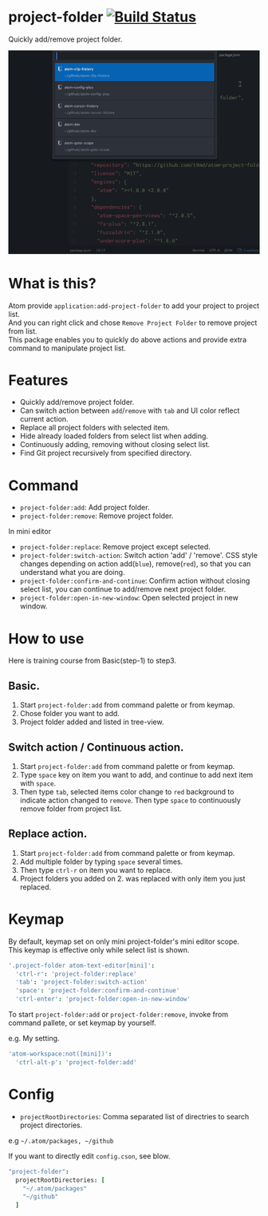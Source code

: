 # project-folder [![Build Status](https://travis-ci.org/t9md/atom-project-folder.svg?branch=master)](https://travis-ci.org/t9md/atom-project-folder)

Quickly add/remove project folder.

![gif](https://raw.githubusercontent.com/t9md/t9md/c9cbeb79d3e8f86fc60efb52e696d4340012e4da/img/atom-project-folder.gif)

# What is this?

Atom provide `application:add-project-folder` to add your project to project list.  
And you can right click and chose `Remove Project Folder` to remove project from list.  
This package enables you to quickly do above actions and provide extra command to manipulate project list.

# Features

* Quickly add/remove project folder.
* Can switch action between `add`/`remove` with `tab` and UI color reflect current action.
* Replace all project folders with selected item.
* Hide already loaded folders from select list when adding.
* Continuously adding, removing without closing select list.
* Find Git project recursively from specified directory.

# Command

* `project-folder:add`: Add project folder.
* `project-folder:remove`: Remove project folder.

In mini editor
* `project-folder:replace`: Remove project except selected.
* `project-folder:switch-action`: Switch action 'add' / 'remove'. CSS style changes depending on action add(`blue`), remove(`red`), so that you can understand what you are doing.
* `project-folder:confirm-and-continue`: Confirm action without closing select list, you can continue to add/remove next project folder.
* `project-folder:open-in-new-window`: Open selected project in new window.

# How to use

Here is training course from Basic(step-1) to step3.

## Basic.

1. Start `project-folder:add` from command palette or from keymap.
2. Chose folder you want to add.
3. Project folder added and listed in tree-view.

## Switch action / Continuous action.

1. Start `project-folder:add` from command palette or from keymap.
2. Type `space` key on item you want to add, and continue to add next item with `space`.
3. Then type `tab`, selected items color change to `red` background to indicate action changed to `remove`. Then type `space` to continuously remove folder from project list.

##  Replace action.

1. Start `project-folder:add` from command palette or from keymap.
2. Add multiple folder by typing `space` several times.
3. Then type `ctrl-r` on item you want to replace.
4. Project folders you added on 2. was replaced with only item you just replaced.

# Keymap

By default, keymap set on only mini project-folder's mini editor scope.  
This keymap is effective only while select list is shown.

```coffeescript
'.project-folder atom-text-editor[mini]':
  'ctrl-r': 'project-folder:replace'
  'tab': 'project-folder:switch-action'
  'space': 'project-folder:confirm-and-continue'
  'ctrl-enter': 'project-folder:open-in-new-window'
```

To start `project-folder:add` or `project-folder:remove`, invoke from command pallete, or set keymap by yourself.

e.g. My setting.

```coffeescript
'atom-workspace:not([mini])':
  'ctrl-alt-p': 'project-folder:add'
```

# Config

* `projectRootDirectories`: Comma separated list of directries to search project directories.

e.g
`~/.atom/packages, ~/github`

If you want to directly edit `config.cson`, see blow.

```coffeescript
"project-folder":
  projectRootDirectories: [
    "~/.atom/packages"
    "~/github"
  ]
```
